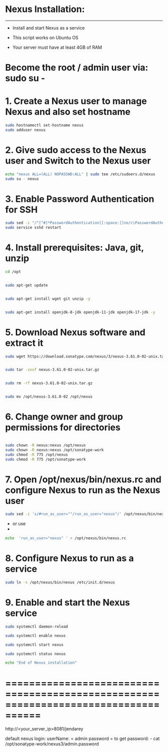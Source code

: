 # Nexus Installation:
---------------------
- Install and start Nexus as a service
  
- This script works on Ubuntu OS
  
- Your server must have at least 4GB of RAM
  
# Become the root / admin user via: sudo su -

# 1. Create a Nexus user to manage Nexus and also set hostname

```bash
sudo hostnamectl set-hostname nexus
sudo adduser nexus
```

# 2. Give sudo access to the Nexus user and Switch to the Nexus user
```bash
echo "nexus ALL=(ALL) NOPASSWD:ALL" | sudo tee /etc/sudoers.d/nexus
sudo su - nexus
```

# 3. Enable Password Authentication for SSH
```bash
sudo sed -i "/^[^#]*PasswordAuthentication[[:space:]]no/c\PasswordAuthentication yes" /etc/ssh/sshd_config
sudo service sshd restart
```

# 4. Install prerequisites: Java, git, unzip
```bash
cd /opt

```

```bash

sudo apt-get update

```

```bash

sudo apt-get install wget git unzip -y

```

```bash

sudo apt-get install openjdk-8-jdk openjdk-11-jdk openjdk-17-jdk -y

```
# 5. Download Nexus software and extract it
```bash
sudo wget https://download.sonatype.com/nexus/3/nexus-3.61.0-02-unix.tar.gz

```

```bash

sudo tar -zxvf nexus-3.61.0-02-unix.tar.gz

```

```bash

sudo rm -rf nexus-3.61.0-02-unix.tar.gz

```

```bash

sudo mv /opt/nexus-3.61.0-02 /opt/nexus

```
# 6. Change owner and group permissions for directories
```bash

sudo chown -R nexus:nexus /opt/nexus
sudo chown -R nexus:nexus /opt/sonatype-work
sudo chmod -R 775 /opt/nexus
sudo chmod -R 775 /opt/sonatype-work

```

# 7. Open /opt/nexus/bin/nexus.rc and configure Nexus to run as the Nexus user
```bash
sudo sed -i 's/#run_as_user=""/run_as_user="nexus"/' /opt/nexus/bin/nexus.rc
```
- or use
- 
```bash
echo  'run_as_user="nexus" ' > /opt/nexus/bin/nexus.rc
```

# 8. Configure Nexus to run as a service
```bash
sudo ln -s /opt/nexus/bin/nexus /etc/init.d/nexus
```

# 9. Enable and start the Nexus service

```bash
sudo systemctl daemon-reload

sudo systemctl enable nexus

sudo systemctl start nexus

sudo systemctl status nexus

```

```bash
echo "End of Nexus installation"
```
====================================================================================
====================================================================================
http://<your_server_ip>8081/jendarey 

default nexus login:
userName: = admin 
password = to get password:  -  cat /opt/sonatype-work/nexus3/admin.password

